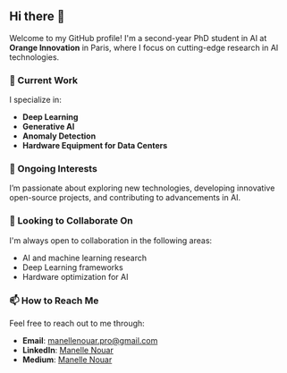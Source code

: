 ## Hi there 👋

Welcome to my GitHub profile! I'm a second-year PhD student in AI at **Orange Innovation** in Paris, where I focus on cutting-edge research in AI technologies.

### 🔭 Current Work
I specialize in:
- **Deep Learning**
- **Generative AI**
- **Anomaly Detection**
- **Hardware Equipment for Data Centers**

### 🌱 Ongoing Interests
I’m passionate about exploring new technologies, developing innovative open-source projects, and contributing to advancements in AI.

### 👯 Looking to Collaborate On
I'm always open to collaboration in the following areas:
- AI and machine learning research
- Deep Learning frameworks
- Hardware optimization for AI

### 📫 How to Reach Me
Feel free to reach out to me through:
- **Email**: [manellenouar.pro@gmail.com](mailto:manellenouar.pro@gmail.com)
- **LinkedIn**: [Manelle Nouar](https://www.linkedin.com/in/manellenouar)
- **Medium**: [Manelle Nouar](https://medium.com/@manellenouar)
